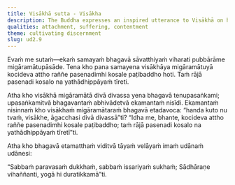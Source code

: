 ```yaml
---
title: Visākhā sutta - Visākha
description: The Buddha expresses an inspired utterance to Visākhā on how all under another's control brings suffering.
qualities: attachment, suffering, contentment
theme: cultivating discernment
slug: ud2.9
---
```


Evaṁ me sutaṁ—ekaṁ samayaṁ bhagavā sāvatthiyaṁ viharati pubbārāme migāramātupāsāde. Tena kho pana samayena visākhāya migāramātuyā kocideva attho raññe pasenadimhi kosale paṭibaddho hoti. Taṁ rājā pasenadi kosalo na yathādhippāyaṁ tīreti.

Atha kho visākhā migāramātā divā divassa yena bhagavā tenupasaṅkami; upasaṅkamitvā bhagavantaṁ abhivādetvā ekamantaṁ nisīdi. Ekamantaṁ nisinnaṁ kho visākhaṁ migāramātaraṁ bhagavā etadavoca: “handa kuto nu tvaṁ, visākhe, āgacchasi divā divassā”ti? “Idha me, bhante, kocideva attho raññe pasenadimhi kosale paṭibaddho; taṁ rājā pasenadi kosalo na yathādhippāyaṁ tīretī”ti.

Atha kho bhagavā etamatthaṁ viditvā tāyaṁ velāyaṁ imaṁ udānaṁ udānesi:

“Sabbaṁ paravasaṁ dukkhaṁ,
sabbaṁ issariyaṁ sukhaṁ;
Sādhāraṇe vihaññanti,
yogā hi duratikkamā”ti.
